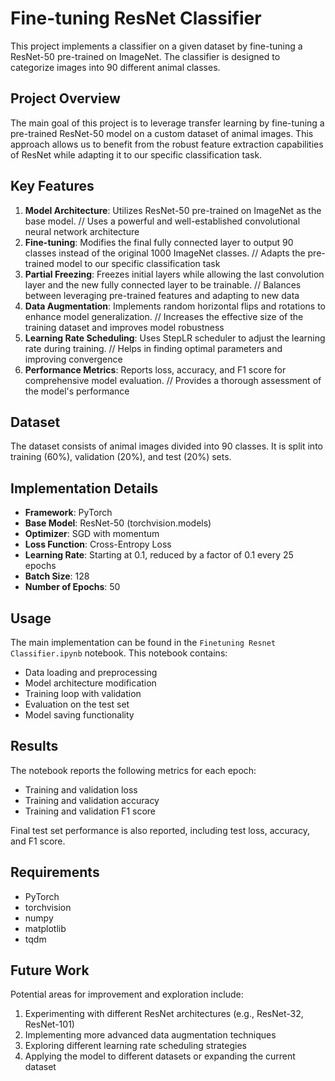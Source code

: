# Fine-tuning ResNet Classifier

This project implements a classifier on a given dataset by fine-tuning a ResNet-50 pre-trained on ImageNet. The classifier is designed to categorize images into 90 different animal classes.

## Project Overview

The main goal of this project is to leverage transfer learning by fine-tuning a pre-trained ResNet-50 model on a custom dataset of animal images. This approach allows us to benefit from the robust feature extraction capabilities of ResNet while adapting it to our specific classification task.

## Key Features

1. **Model Architecture**: Utilizes ResNet-50 pre-trained on ImageNet as the base model. // Uses a powerful and well-established convolutional neural network architecture
2. **Fine-tuning**: Modifies the final fully connected layer to output 90 classes instead of the original 1000 ImageNet classes. // Adapts the pre-trained model to our specific classification task
3. **Partial Freezing**: Freezes initial layers while allowing the last convolution layer and the new fully connected layer to be trainable. // Balances between leveraging pre-trained features and adapting to new data
4. **Data Augmentation**: Implements random horizontal flips and rotations to enhance model generalization. // Increases the effective size of the training dataset and improves model robustness
5. **Learning Rate Scheduling**: Uses StepLR scheduler to adjust the learning rate during training. // Helps in finding optimal parameters and improving convergence
6. **Performance Metrics**: Reports loss, accuracy, and F1 score for comprehensive model evaluation. // Provides a thorough assessment of the model's performance

## Dataset

The dataset consists of animal images divided into 90 classes. It is split into training (60%), validation (20%), and test (20%) sets.

## Implementation Details

- **Framework**: PyTorch
- **Base Model**: ResNet-50 (torchvision.models)
- **Optimizer**: SGD with momentum
- **Loss Function**: Cross-Entropy Loss
- **Learning Rate**: Starting at 0.1, reduced by a factor of 0.1 every 25 epochs
- **Batch Size**: 128
- **Number of Epochs**: 50

## Usage

The main implementation can be found in the `Finetuning Resnet Classifier.ipynb` notebook. This notebook contains:

- Data loading and preprocessing
- Model architecture modification
- Training loop with validation
- Evaluation on the test set
- Model saving functionality

## Results

The notebook reports the following metrics for each epoch:
- Training and validation loss
- Training and validation accuracy
- Training and validation F1 score

Final test set performance is also reported, including test loss, accuracy, and F1 score.

## Requirements

- PyTorch
- torchvision
- numpy
- matplotlib
- tqdm

## Future Work

Potential areas for improvement and exploration include:
1. Experimenting with different ResNet architectures (e.g., ResNet-32, ResNet-101)
2. Implementing more advanced data augmentation techniques
3. Exploring different learning rate scheduling strategies
4. Applying the model to different datasets or expanding the current dataset
